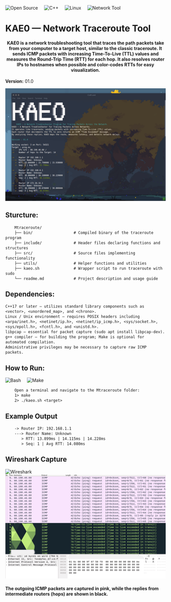 ![Open Source](https://img.shields.io/badge/Open_Source-Yes-brightgreen?style=for-the-badge&logo=github&logoColor=white) &nbsp;&nbsp;&nbsp;
![C++](https://img.shields.io/badge/C%2B%2B-00599C?style=for-the-badge&logo=c%2B%2B&logoColor=white) &nbsp;&nbsp;&nbsp;
![Linux](https://img.shields.io/badge/Linux-FCC624?style=for-the-badge&logo=linux&logoColor=black) &nbsp;&nbsp;&nbsp;
![Network Tool](https://img.shields.io/badge/Network_Tool-ICMP-blue?style=for-the-badge&logo=cloud&logoColor=white) &nbsp;&nbsp;&nbsp;

# KAE0 — Network Traceroute Tool

####  <p align="center">KAE0 is a network troubleshooting tool that traces the path packets take from your computer to a target host, similar to the classic traceroute. It sends ICMP packets with increasing Time-To-Live (TTL) values and measures the Round-Trip Time (RTT) for each hop. It also resolves router IPs to hostnames when possible and color-codes RTTs for easy visualization.<p> 
**Version:** 01.0

![Traceroute Output](assets/snap.png)


## Sturcture: 
```
    Mtraceroute/
    ├── bin/                  # Compiled binary of the traceroute program
    ├── include/              # Header files declaring functions and structures
    ├── src/                  # Source files implementing functionality
    ├── utils/                # Helper functions and utilities
    ├── kaeo.sh               # Wrapper script to run traceroute with sudo
    └── readme.md             # Project description and usage guide
```
## Dependencies:
```
C++17 or later — utilizes standard library components such as <vector>, <unordered_map>, and <chrono>.
Linux / Unix environment — requires POSIX headers including <arpa/inet.h>, <netinet/ip.h>, <netinet/ip_icmp.h>, <sys/socket.h>, <sys/epoll.h>, <fcntl.h>, and <unistd.h>.
libpcap — essential for packet capture (sudo apt install libpcap-dev).
g++ compiler — for building the program; Make is optional for automated compilation.
Administrative privileges may be necessary to capture raw ICMP packets.
```
## How to Run:
![Bash](https://img.shields.io/badge/Bash-4EAA25?style=for-the-badge&logo=gnu-bash&logoColor=white) &nbsp;&nbsp;&nbsp;
![Make](https://img.shields.io/badge/Make-ED6C02?style=for-the-badge&logo=gnu-make&logoColor=white)  &nbsp;&nbsp;&nbsp;
```
    Open a terminal and navigate to the Mtraceroute folder:
    1> make
    2> ./kaeo.sh <target>
```
## Example Output
```
    -> Router IP: 192.168.1.1
    ---> Router Name: Unknown
       > RTT: 13.899ms | 14.115ms | 14.228ms
       > Seq: 1 | Avg RTT: 14.080ms
```
## Wireshark Capture
![Wireshark](https://img.shields.io/badge/Wireshark-1679A7?style=for-the-badge&logo=Wireshark&logoColor=white)
![Wireshark Capture](assets/sharkview.png)
#### The outgoing ICMP packets are captured in pink, while the replies from intermediate routers (hops) are shown in black.

